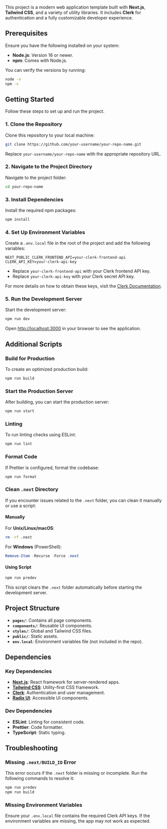 This project is a modern web application template built with **Next.js**, **Tailwind CSS**, and a variety of utility libraries. It includes **Clerk** for authentication and a fully customizable developer experience.

## Prerequisites

Ensure you have the following installed on your system:

- **Node.js**: Version 16 or newer.
- **npm**: Comes with Node.js.

You can verify the versions by running:

```bash
node -v
npm -v
```

## Getting Started

Follow these steps to set up and run the project.

### 1. Clone the Repository

Clone this repository to your local machine:

```bash
git clone https://github.com/your-username/your-repo-name.git
```

Replace `your-username/your-repo-name` with the appropriate repository URL.

### 2. Navigate to the Project Directory

Navigate to the project folder:

```bash
cd your-repo-name
```

### 3. Install Dependencies

Install the required npm packages:

```bash
npm install
```

### 4. Set Up Environment Variables

Create a `.env.local` file in the root of the project and add the following variables:

```plaintext
NEXT_PUBLIC_CLERK_FRONTEND_API=your-clerk-frontend-api
CLERK_API_KEY=your-clerk-api-key
```

- Replace `your-clerk-frontend-api` with your Clerk frontend API key.
- Replace `your-clerk-api-key` with your Clerk secret API key.

For more details on how to obtain these keys, visit the [Clerk Documentation](https://clerk.dev/docs).

### 5. Run the Development Server

Start the development server:

```bash
npm run dev
```

Open [http://localhost:3000](http://localhost:3000) in your browser to see the application.

## Additional Scripts

### Build for Production

To create an optimized production build:

```bash
npm run build
```

### Start the Production Server

After building, you can start the production server:

```bash
npm run start
```

### Linting

To run linting checks using ESLint:

```bash
npm run lint
```

### Format Code

If Prettier is configured, format the codebase:

```bash
npm run format
```

### Clean `.next` Directory

If you encounter issues related to the `.next` folder, you can clean it manually or use a script:

#### Manually
For **Unix/Linux/macOS**:
```bash
rm -rf .next
```

For **Windows** (PowerShell):
```powershell
Remove-Item -Recurse -Force .next
```

#### Using Script
```bash
npm run predev
```

This script clears the `.next` folder automatically before starting the development server.

## Project Structure

- **`pages/`**: Contains all page components.
- **`components/`**: Reusable UI components.
- **`styles/`**: Global and Tailwind CSS files.
- **`public/`**: Static assets.
- **`env.local`**: Environment variables file (not included in the repo).

## Dependencies

### Key Dependencies
- **[Next.js](https://nextjs.org/)**: React framework for server-rendered apps.
- **[Tailwind CSS](https://tailwindcss.com/)**: Utility-first CSS framework.
- **[Clerk](https://clerk.dev/)**: Authentication and user management.
- **[Radix UI](https://www.radix-ui.com/)**: Accessible UI components.

### Dev Dependencies
- **ESLint**: Linting for consistent code.
- **Prettier**: Code formatter.
- **TypeScript**: Static typing.

## Troubleshooting

### Missing `.next/BUILD_ID` Error
This error occurs if the `.next` folder is missing or incomplete. Run the following commands to resolve it:

```bash
npm run predev
npm run build
```

### Missing Environment Variables
Ensure your `.env.local` file contains the required Clerk API keys. If the environment variables are missing, the app may not work as expected.

